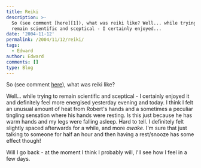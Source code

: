 ```yaml
---
title: Reiki
description: >-
  So (see comment [here][1]), what was reiki like? Well... while trying to
  remain scientific and sceptical - I certainly enjoyed...
date: '2004-11-12'
permalink: /2004/11/12/reiki/
tags:
  - Edward
author: Edward
comments: []
type: Blog
---
```


So (see comment [here][1]), what was reiki like?

Well... while trying to remain scientific and sceptical - I certainly
enjoyed it and definitely feel more energised yesterday evening and
today. I think I felt an unusual amount of heat from Robert\'s hands and
a sometimes a peculiar tingling sensation where his hands were resting.
Is this just because he has warm hands and my legs were falling asleep.
Hard to tell. I definitely felt slightly spaced afterwards for a while,
and more *awake*. I\'m sure that just talking to someone for half an
hour and then having a rest/snooze has some effect though!

Will I go back - at the moment I think I probably will, I\'ll see how I
feel in a few days.



[1]: https://http://www.flickr.com/photos/plasticbag/729874/
